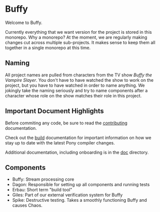 # Buffy

Welcome to Buffy. 

Currently everything that we want version for the project is stored in this
monorepo. Why a monorepo? At the moment, we are regularly making changes cut
across multiple sub-projects. It makes sense to keep them all together in a
single monorepo at this time.

## Naming

All project names are pulled from characters from the TV show _Buffy the Vampire
Slayer_. You don't have to have watched the show to work on the project, but you
have to have watched in order to name anything. We jokingly take the naming
seriously and try to name components after a character whose role on the show
matches their role in this project.

## Important Document Highlights

Before commiting any code, be sure to read the [contributing](CONTRIBUTING.md)
documentation.

Check out the [build](BUILD.md) documentation for important information on how
we stay up to date with the latest Pony compiler changes.

Additional documentation, including onboarding is in the [doc](doc/)
directory.
 
## Components

* Buffy: Stream processing core
* Dagon: Responsible for setting up all components and running tests
* Erbau: Short term "build tool"
* Giles: Part of our external verification system for Buffy
* Spike: Destructive testing. Takes a smoothly functioning Buffy and causes
Chaos.
